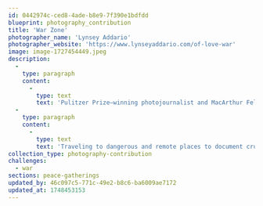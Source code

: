 ```yaml
---
id: 0442974c-ced8-4ade-b8e9-7f390e1bdfdd
blueprint: photography_contribution
title: 'War Zone'
photographer_name: 'Lynsey Addario'
photographer_website: 'https://www.lynseyaddario.com/of-love-war'
image: image-1727454449.jpeg
description:
  -
    type: paragraph
    content:
      -
        type: text
        text: 'Pulitzer Prize–winning photojournalist and MacArthur Fellow Lynsey Addario has spent the last two decades bearing witness to the world’s most urgent humanitarian and human rights crises. '
  -
    type: paragraph
    content:
      -
        type: text
        text: 'Traveling to dangerous and remote places to document crucial moments  --   Afghanistan under the Taliban immediately before and after the 9/11 attacks; Iraq following the US-led invasion and the dismantlement of Saddam Hussein’s government; western Sudan in the aftermath of the genocide in Darfur  --  Linsey creates sensitive visual testimony not only of war and injustice but also of humanity, dignity, and resilience.'
collection_type: photography-contribution
challenges:
  - war
sections: peace-gatherings
updated_by: 46c097c5-771c-49e2-b8c6-ba6009ae7172
updated_at: 1748453153
---
```


